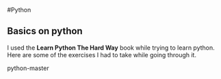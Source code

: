 #Python
## Basics on python

I used the **Learn Python The Hard Way** book while trying to learn python. Here are some of the exercises I had to take while going through it.


python-master
